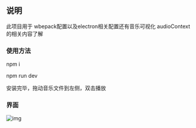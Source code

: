 ## 说明
此项目用于 wbepack配置以及electron相关配置还有音乐可视化  audioContext的相关内容了解


### 使用方法
npm i

npm run dev

安装完毕，拖动音乐文件到左侧，双击播放

### 界面
![img](https://raw.githubusercontent.com/heartOfblack/my-music-player/master/asset/GIF.gif?v=1)

